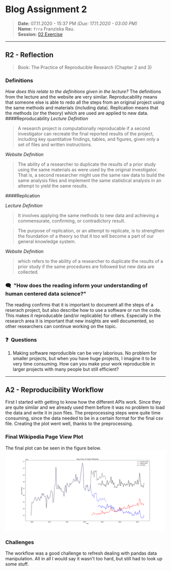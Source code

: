# Blog Assignment 2
> **Date:** 07.11.2020 - 15:37 PM *(Due: 17.11.2020 - 03:00 PM)*  
> **Name:** `frra` Franziska Rau.  
> **Session:** [02 Exercise](https://github.com/FUB-HCC/hcds-winter-2020/wiki/02_exercise)   
----

## R2 - Reflection
> Book: The Practice of Reproducible Research (Chapter 2 and 3)

### Definitions
_How does this relate to the definitions given in the lecture?_
The definitions from the lecture and the website are very similar. Reproducability means that someone else is able to redo all the steps from an original project using the same methods and materials (including data). Replication means that the methods (or the theory) which are used are applied to new data. 
####Reproducability
_Lecture Definition_
>A research project is computationally reproducable if a second investigator can recreate the final reported results of the project, including key quantitative findings, tables, and figures, given only a set of files and written instructions. 

_Website Definition_
>The ability of a researcher to duplicate the results of a prior study using the same materials as were used by the original investigator. That is, a second researcher might use the same raw data to build the same analysis files and implement the same statistical analysis in an attempt to yield the same results.

####Replication

_Lecture Definition_
>It involves applying the same methods to new data and achieving a commensurate, confirming, or contradictory result.

>The purpose of replication, or an attempt to replicate, is to strengthen the foundation of a theory so that it too will become a part of our general knowledge system.

_Website Definition_
>which refers to the ability of a researcher to duplicate the results of a prior study if the same procedures are followed but new data are collected.



### 🗨️&nbsp; "How does the reading inform your understanding of human centered data science?"  
The reading confirms that it is important to document all the steps of a reserach project, but also describe how to use a software or run the code. This makes it reproducable (and/or replicable) for others. Especially in the research area it is important that new insights are well documented, so other researchers can continue working on the topic. 

### ❓&nbsp; Questions

1. Making software reproducible can be very laborious. No problem for smaller projects, but when you have huge projects, I imagine it to be very time consuming. How can you make your work reproducible in larger projects with many people but still efficient?

***

## A2 - Reproducibility Workflow
First I started with getting to know how the different APIs work. Since they are quite similar and we already used them before it was no problem to load the data and write it in json files. The preprocessing steps were quite time consuming, since the data needed to be in a certain format for the final csv file. Creating the plot went well, thanks to the preprocessing. 

### Final Wikipedia Page View Plot
The final plot can be seen in the figure below. 
![wiki.png](wiki.png)

### Challenges
The workflow was a good challenge to refresh dealing with pandas data manipulation. All in all I would say it wasn't too hard, but still had to look up some stuff.
